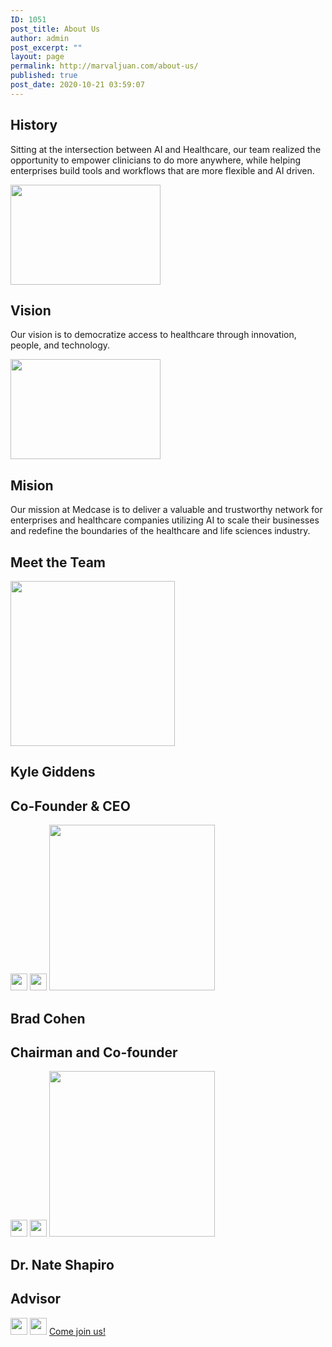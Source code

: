 ```yaml
---
ID: 1051
post_title: About Us
author: admin
post_excerpt: ""
layout: page
permalink: http://marvaljuan.com/about-us/
published: true
post_date: 2020-10-21 03:59:07
---
```

<h2>History</h2>		
		<p>Sitting at the intersection between AI and Healthcare, our team realized the opportunity to empower clinicians to do more anywhere, while helping enterprises build tools and workflows that are more flexible and AI driven.</p>		
										<img width="240" height="160" src="http://marvaljuan.com/wp-content/uploads/2020/10/Rectangulo-13-240x160.jpg" alt="" loading="lazy" srcset="https://marvaljuan.com/wp-content/uploads/2020/10/Rectangulo-13-240x160.jpg 240w, https://marvaljuan.com/wp-content/uploads/2020/10/Rectangulo-13-768x508.jpg 768w, https://marvaljuan.com/wp-content/uploads/2020/10/Rectangulo-13.jpg 817w" sizes="(max-width: 240px) 100vw, 240px" />											
			<h2>Vision</h2>		
		<p>Our vision is to democratize access to healthcare through innovation, people, and technology.</p>		
										<img width="240" height="160" src="http://marvaljuan.com/wp-content/uploads/2020/10/Rectangulo-13-240x160.jpg" alt="" loading="lazy" srcset="https://marvaljuan.com/wp-content/uploads/2020/10/Rectangulo-13-240x160.jpg 240w, https://marvaljuan.com/wp-content/uploads/2020/10/Rectangulo-13-768x508.jpg 768w, https://marvaljuan.com/wp-content/uploads/2020/10/Rectangulo-13.jpg 817w" sizes="(max-width: 240px) 100vw, 240px" />											
			<h2>Mision</h2>		
		<p>Our mission at Medcase is to deliver a valuable and trustworthy network for enterprises and healthcare companies utilizing AI to scale their businesses and redefine the boundaries of the healthcare and life sciences industry.</p>		
			<h2>Meet the Team</h2>		
										<img width="263" height="264" src="http://marvaljuan.com/wp-content/uploads/2020/11/kyle-giddens-medcase-1.png" alt="" loading="lazy" srcset="https://marvaljuan.com/wp-content/uploads/2020/11/kyle-giddens-medcase-1.png 263w, https://marvaljuan.com/wp-content/uploads/2020/11/kyle-giddens-medcase-1-150x150.png 150w, https://marvaljuan.com/wp-content/uploads/2020/11/kyle-giddens-medcase-1-250x250.png 250w, https://marvaljuan.com/wp-content/uploads/2020/11/kyle-giddens-medcase-1-120x120.png 120w" sizes="(max-width: 263px) 100vw, 263px" />											
			<h2>Kyle Giddens</h2>		
			<h2>Co-Founder & CEO</h2>		
										<img width="27" height="27" src="http://marvaljuan.com/wp-content/uploads/2020/11/medcase-linkedin.png" alt="" loading="lazy" />											
										<img width="27" height="27" src="http://marvaljuan.com/wp-content/uploads/2020/11/medcase-email.png" alt="" loading="lazy" />											
										<img width="265" height="265" src="http://marvaljuan.com/wp-content/uploads/2020/11/brad-cohen-medcase.png" alt="" loading="lazy" srcset="https://marvaljuan.com/wp-content/uploads/2020/11/brad-cohen-medcase.png 265w, https://marvaljuan.com/wp-content/uploads/2020/11/brad-cohen-medcase-150x150.png 150w, https://marvaljuan.com/wp-content/uploads/2020/11/brad-cohen-medcase-250x250.png 250w, https://marvaljuan.com/wp-content/uploads/2020/11/brad-cohen-medcase-120x120.png 120w" sizes="(max-width: 265px) 100vw, 265px" />											
			<h2>Brad Cohen</h2>		
			<h2>Chairman and Co-founder</h2>		
										<img width="27" height="27" src="http://marvaljuan.com/wp-content/uploads/2020/11/medcase-linkedin.png" alt="" loading="lazy" />											
										<img width="27" height="27" src="http://marvaljuan.com/wp-content/uploads/2020/11/medcase-email.png" alt="" loading="lazy" />											
										<img width="265" height="265" src="http://marvaljuan.com/wp-content/uploads/2020/11/nate-shapiro-medcase.png" alt="" loading="lazy" srcset="https://marvaljuan.com/wp-content/uploads/2020/11/nate-shapiro-medcase.png 265w, https://marvaljuan.com/wp-content/uploads/2020/11/nate-shapiro-medcase-150x150.png 150w, https://marvaljuan.com/wp-content/uploads/2020/11/nate-shapiro-medcase-250x250.png 250w, https://marvaljuan.com/wp-content/uploads/2020/11/nate-shapiro-medcase-120x120.png 120w" sizes="(max-width: 265px) 100vw, 265px" />											
			<h2>Dr. Nate Shapiro</h2>		
			<h2>Advisor</h2>		
										<img width="27" height="27" src="http://marvaljuan.com/wp-content/uploads/2020/11/medcase-linkedin.png" alt="" loading="lazy" />											
										<img width="27" height="27" src="http://marvaljuan.com/wp-content/uploads/2020/11/medcase-email.png" alt="" loading="lazy" />											
			<a href="http://34.201.241.169/wp-login.php?action=register" role="button">
						Come join us!
					</a>